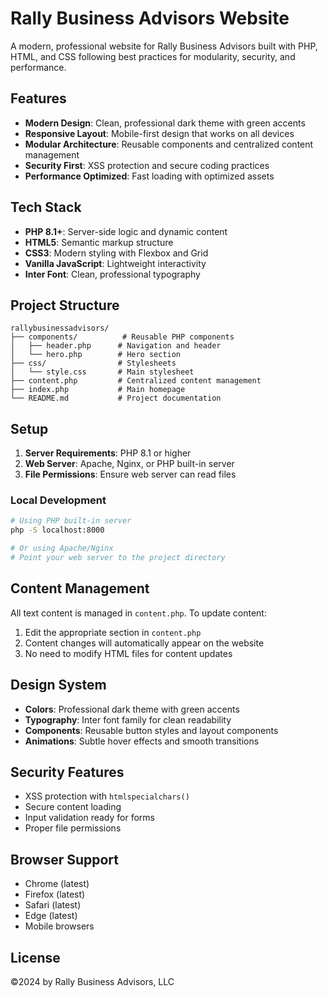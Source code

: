 # Rally Business Advisors Website

A modern, professional website for Rally Business Advisors built with PHP, HTML, and CSS following best practices for modularity, security, and performance.

## Features

- **Modern Design**: Clean, professional dark theme with green accents
- **Responsive Layout**: Mobile-first design that works on all devices
- **Modular Architecture**: Reusable components and centralized content management
- **Security First**: XSS protection and secure coding practices
- **Performance Optimized**: Fast loading with optimized assets

## Tech Stack

- **PHP 8.1+**: Server-side logic and dynamic content
- **HTML5**: Semantic markup structure
- **CSS3**: Modern styling with Flexbox and Grid
- **Vanilla JavaScript**: Lightweight interactivity
- **Inter Font**: Clean, professional typography

## Project Structure

```
rallybusinessadvisors/
├── components/          # Reusable PHP components
│   ├── header.php      # Navigation and header
│   └── hero.php        # Hero section
├── css/                # Stylesheets
│   └── style.css       # Main stylesheet
├── content.php         # Centralized content management
├── index.php           # Main homepage
└── README.md           # Project documentation
```

## Setup

1. **Server Requirements**: PHP 8.1 or higher
2. **Web Server**: Apache, Nginx, or PHP built-in server
3. **File Permissions**: Ensure web server can read files

### Local Development

```bash
# Using PHP built-in server
php -S localhost:8000

# Or using Apache/Nginx
# Point your web server to the project directory
```

## Content Management

All text content is managed in `content.php`. To update content:

1. Edit the appropriate section in `content.php`
2. Content changes will automatically appear on the website
3. No need to modify HTML files for content updates

## Design System

- **Colors**: Professional dark theme with green accents
- **Typography**: Inter font family for clean readability
- **Components**: Reusable button styles and layout components
- **Animations**: Subtle hover effects and smooth transitions

## Security Features

- XSS protection with `htmlspecialchars()`
- Secure content loading
- Input validation ready for forms
- Proper file permissions

## Browser Support

- Chrome (latest)
- Firefox (latest)
- Safari (latest)
- Edge (latest)
- Mobile browsers

## License

©2024 by Rally Business Advisors, LLC